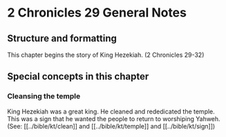 # 2 Chronicles 29 General Notes
## Structure and formatting

This chapter begins the story of King Hezekiah. (2 Chronicles 29-32)

## Special concepts in this chapter

### Cleansing the temple

King Hezekiah was a great king. He cleaned and rededicated the temple. This was a sign that he wanted the people to return to worshiping Yahweh. (See: [[../bible/kt/clean]] and [[../bible/kt/temple]] and [[../bible/kt/sign]])